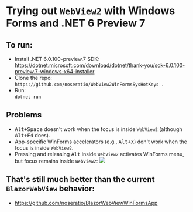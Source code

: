 # Trying out `WebView2` with Windows Forms and .NET 6 Preview 7

## To run:

- Install .NET 6.0.100-preview.7 SDK:<br> 
  https://dotnet.microsoft.com/download/dotnet/thank-you/sdk-6.0.100-preview.7-windows-x64-installer
- Clone the repo:<br>
  `https://github.com/noseratio/WebView2WinFormsSysHotKeys .`
- Run:<br>
  `dotnet run`

## Problems

- <kbd>Alt+Space</kbd> doesn't work when the focus is inside `WebView2` (although <kbd>Alt+F4</kbd> does).
- App-specific WinForms accelerators (e.g., <kbd>Alt+X</kbd>) don't work when the focus is inside `WebView2`.
- Pressing and releasing <kbd>Alt</kbd> inside `WebView2` activates WinForms menu, but focus remains inside `WebView2`: 
  ![](https://i.stack.imgur.com/GREr6l.png)

## That's still much better than the current `BlazorWebView` behavior:

- https://github.com/noseratio/BlazorWebViewWinFormsApp